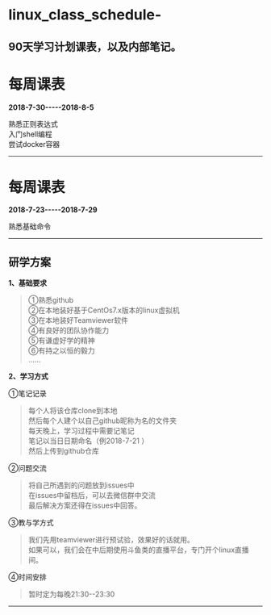 # linux_class_schedule-
90天学习计划课表，以及内部笔记。
-----------
# 每周课表 #
**2018-7-30-----2018-8-5**  

熟悉正则表达式  
入门shell编程  
尝试docker容器   

-----------
# 每周课表 #
**2018-7-23-----2018-7-29**  

熟悉基础命令 

----------
## 研学方案 ##
**1、基础要求**
>①熟悉github  
>②在本地装好基于CentOs7.x版本的linux虚拟机  
>③在本地装好Teamviewer软件  
>④有良好的团队协作能力  
>⑤有谦虚好学的精神  
>⑥有持之以恒的毅力  
>……

**2、学习方式**  

①笔记记录
>每个人将该仓库clone到本地  
>然后每个人建个以自己github昵称为名的文件夹  
>每天晚上，学习过程中需要记笔记  
>笔记以当日日期命名（例2018-7-21 ）  
>然后上传到github仓库  

②问题交流
>将自己所遇到的问题放到issues中  
>在issues中留档后，可以去微信群中交流  
>最后解决方案还得在issues中回答。  

③教与学方式  
>我们先用teamviewer进行预试验，效果好的话就用。  
如果可以，我们会在中后期使用斗鱼类的直播平台，专门开个linux直播间。

④时间安排  
>暂时定为每晚21:30--23:30

----------
